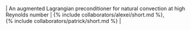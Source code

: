 | An augmented Lagrangian preconditioner for natural convection at high Reynolds number | {% include collaborators/alexei/short.md %}, <br> {% include collaborators/patrick/short.md %} | <!-- | An augmented Lagrangian preconditioner for natural convection at high Reynolds number | {% include collaborators/alexei/short.md %}, <br> {% include collaborators/ben/short.md %}, <br> {% include collaborators/patrick/short.md %} | -->
